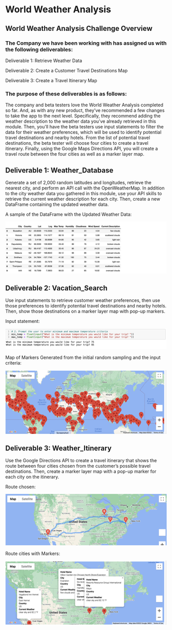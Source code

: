 # World Weather Analysis

## World Weather Analysis Challenge Overview

### The Company we have been working with has assigned us with the following deliverables:

Deliverable 1: Retrieve Weather Data

Deliverable 2: Create a Customer Travel Destinations Map

Deliverable 3: Create a Travel Itinerary Map

### The purpose of these deliverables is as follows:

The company and beta testers love the World Weather Analysis completed so far. And, as with any new product, they’ve recommended a few changes to take the app to the next level. Specifically, they recommend adding the weather description to the weather data you’ve already retrieved in this module. Then, you'll have the beta testers use input statements to filter the data for their weather preferences, which will be used to identify potential travel destinations and nearby hotels. From the list of potential travel destinations, the beta tester will choose four cities to create a travel itinerary. Finally, using the Google Maps Directions API, you will create a travel route between the four cities as well as a marker layer map.

## Deliverable 1: Weather_Database

Generate a set of 2,000 random latitudes and longitudes, retrieve the nearest city, and perform an API call with the OpenWeatherMap. In addition to the city weather data you gathered in this module, use your API skills to retrieve the current weather description for each city. Then, create a new DataFrame containing the updated weather data.

A sample of the DataFrame with the Updated Weather Data:

![__](https://github.com/Johnnytoobadman/World_Weather_Analysis/blob/main/Weather_Database/Sample%20Weather_Database%20output.png)

## Deliverable 2: Vacation_Search

Use input statements to retrieve customer weather preferences, then use those preferences to identify potential travel destinations and nearby hotels. Then, show those destinations on a marker layer map with pop-up markers.

Input statement:

![__](https://github.com/Johnnytoobadman/World_Weather_Analysis/blob/main/Vacation_Search/Use_input%20screenshot.png)

Map of Markers Generated from the initial random sampling and the input criteria:

![__](https://github.com/Johnnytoobadman/World_Weather_Analysis/blob/main/Vacation_Search/WeatherPy_vacation_map.png)

## Deliverable 3: Weather_Itinerary

Use the Google Directions API to create a travel itinerary that shows the route between four cities chosen from the customer’s possible travel destinations. Then, create a marker layer map with a pop-up marker for each city on the itinerary.

Route chosen:

![__](https://github.com/Johnnytoobadman/World_Weather_Analysis/blob/main/Vacation_Itinerary/WeatherPy_travel_map.png)

Route cities with Markers:

![__](https://github.com/Johnnytoobadman/World_Weather_Analysis/blob/main/Vacation_Itinerary/Weatherpy_travel_map_markers.png)
